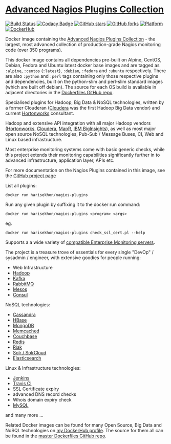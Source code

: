 # [Advanced Nagios Plugins Collection](https://github.com/HariSekhon/Nagios-Plugins)

[![Build Status](https://travis-ci.org/HariSekhon/nagios-plugins.svg?branch=master)](https://travis-ci.org/HariSekhon/nagios-plugins)
[![Codacy Badge](https://app.codacy.com/project/badge/Grade/22d2175b89d8414d921d0196984307bd)](https://www.codacy.com/gh/HariSekhon/Nagios-Plugins/dashboard?utm_source=github.com&amp;utm_medium=referral&amp;utm_content=HariSekhon/Nagios-Plugins&amp;utm_campaign=Badge_Grade)
[![GitHub stars](https://img.shields.io/github/stars/harisekhon/nagios-plugins.svg)](https://github.com/HariSekhon/Nagios-Plugins/stargazers)
[![GitHub forks](https://img.shields.io/github/forks/harisekhon/nagios-plugins.svg)](https://github.com/HariSekhon/Nagios-Plugins/network)
[![Platform](https://img.shields.io/badge/platform-Linux%20%7C%20OS%20X-blue.svg)](https://github.com/HariSekhon/Nagios-Plugins#advanced-nagios-plugins-collection)
[![DockerHub](https://img.shields.io/badge/docker-available-blue.svg)](https://hub.docker.com/r/harisekhon/nagios-plugins/)

Docker image containing the [Advanced Nagios Plugins Collection](https://github.com/HariSekhon/Nagios-Plugins) - the largest, most advanced collection of production-grade Nagios monitoring code (over 350 programs).

This docker image contains all dependencies pre-built on Alpine, CentOS, Debian, Fedora and Ubuntu latest docker base images and are tagged as `:alpine`, `:centos` (`:latest`), `:debian`, `:fedora` and `:ubuntu` respectively. There are also `:python` and `:perl` tags containing only those respective plugins and dependencies, built on the python-slim and perl-slim standard images (which are built off debian). The source for each OS build is available in adjacent directories in the [Dockerfiles GitHub repo](https://github.com/HariSekhon/Dockerfiles/).

Specialised plugins for Hadoop, Big Data & NoSQL technologies, written by a former Clouderan ([Cloudera](http://www.cloudera.com) was the first Hadoop Big Data vendor) and current [Hortonworks](http://www.hortonworks.com) consultant.

Hadoop and extensive API integration with all major Hadoop vendors ([Hortonworks](http://www.hortonworks.com), [Cloudera](http://www.cloudera.com), [MapR](http://www.mapr.com), [IBM BigInsights](http://www-03.ibm.com/software/products/en/ibm-biginsights-for-apache-hadoop)), as well as most major open source NoSQL technologies, Pub-Sub / Message Buses, CI, Web and Linux based infrastructure.

Most enterprise monitoring systems come with basic generic checks, while this project extends their monitoring capabilities significantly further in to advanced infrastructure, application layer, APIs etc.

For more documentation on the Nagios Plugins contained in this image, see the [GitHub project page](https://github.com/HariSekhon/Nagios-Plugins#usage---help)

List all plugins:

```
docker run harisekhon/nagios-plugins
```

Run any given plugin by suffixing it to the docker run command:

```
docker run harisekhon/nagios-plugins <program> <args>
```

eg.

```
docker run harisekhon/nagios-plugins check_ssl_cert.pl --help
```

Supports a a wide variety of [compatible Enterprise Monitoring servers](https://github.com/HariSekhon/Nagios-Plugins#enterprise-monitoring-systems).

The project is a treasure trove of essentials for every single "DevOp" / sysadmin / engineer, with extensive goodies for people running:

* Web Infrastructure
* [Hadoop](http://hadoop.apache.org/)
* [Kafka](http://kafka.apache.org/)
* [RabbitMQ](http://www.rabbitmq.com/)
* [Mesos](http://mesos.apache.org/)
* [Consul](https://www.consul.io/)

NoSQL technologies:

* [Cassandra](http://cassandra.apache.org/)
* [HBase](https://hbase.apache.org/)
* [MongoDB](https://www.mongodb.com/)
* [Memcached](https://memcached.org/)
* [Couchbase](http://www.couchbase.com/)
* [Redis](http://redis.io/)
* [Riak](http://basho.com/products/)
* [Solr / SolrCloud](http://lucene.apache.org/solr/)
* [Elasticsearch](https://www.elastic.co/products/elasticsearch)

Linux & Infrastructure technologies:

* [Jenkins](https://jenkins.io/)
* [Travis CI](https://travis-ci.org/)
* SSL Certificate expiry
* advanced DNS record checks
* Whois domain expiry check
* [MySQL](https://www.mysql.com/)

and many more ...

Related Docker images can be found for many Open Source, Big Data and NoSQL technologies on [my DockerHub profile](https://hub.docker.com/r/harisekhon). The source for them all can be found in the [master Dockerfiles GitHub repo](https://github.com/HariSekhon/Dockerfiles/).
